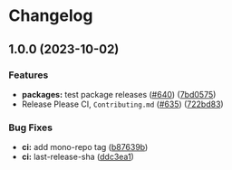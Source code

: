 # Changelog

## 1.0.0 (2023-10-02)


### Features

* **packages:** test package releases ([#640](https://github.com/paritytech/polkadot-cloud/issues/640)) ([7bd0575](https://github.com/paritytech/polkadot-cloud/commit/7bd057552d4ab14b1de2f43420a9baa9f957ef55))
* Release Please CI, `Contributing.md` ([#635](https://github.com/paritytech/polkadot-cloud/issues/635)) ([722bd83](https://github.com/paritytech/polkadot-cloud/commit/722bd8394b7c16db960e12a40745e21a34027f07))


### Bug Fixes

* **ci:** add mono-repo tag ([b87639b](https://github.com/paritytech/polkadot-cloud/commit/b87639b6b586a1dff1bb69692dd9329c6c111ea7))
* **ci:** last-release-sha ([ddc3ea1](https://github.com/paritytech/polkadot-cloud/commit/ddc3ea1dbc54e5a095b59b51dcb909f2e5ba3e5a))
